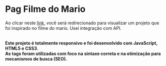 # Pag Filme do Mario

Ao clicar neste <a href="https://thiago-tsg.github.io/filme-mario/" target="_blank">link</a>, você será redirecionado para visualizar um projeto que foi inspirado no filme do mario. Usei integração com API.<br><br>

<strong>Este projeto é totalmente responsivo e foi desenvolvido com JavaScript, HTML5 e CSS3.<br>
As tags foram utilizadas com foco na sintaxe correta e na otimização para mecanismos de busca (SEO).</strong>
